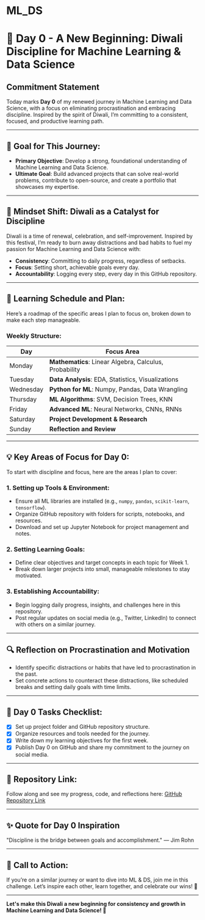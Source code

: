 # ML_DS
# 🎉 Day 0 - A New Beginning: Diwali Discipline for Machine Learning & Data Science

## **Commitment Statement**
Today marks **Day 0** of my renewed journey in Machine Learning and Data Science, with a focus on eliminating procrastination and embracing discipline. Inspired by the spirit of Diwali, I’m committing to a consistent, focused, and productive learning path.

---

## 🎯 **Goal for This Journey:**
- **Primary Objective**: Develop a strong, foundational understanding of Machine Learning and Data Science.
- **Ultimate Goal**: Build advanced projects that can solve real-world problems, contribute to open-source, and create a portfolio that showcases my expertise.

---

## 🌌 **Mindset Shift: Diwali as a Catalyst for Discipline**
Diwali is a time of renewal, celebration, and self-improvement. Inspired by this festival, I’m ready to burn away distractions and bad habits to fuel my passion for Machine Learning and Data Science with:
- **Consistency**: Committing to daily progress, regardless of setbacks.
- **Focus**: Setting short, achievable goals every day.
- **Accountability**: Logging every step, every day in this GitHub repository.

---

## 📅 **Learning Schedule and Plan:**
Here’s a roadmap of the specific areas I plan to focus on, broken down to make each step manageable.

### **Weekly Structure:**

| Day       | Focus Area                                       |
|-----------|--------------------------------------------------|
| Monday    | **Mathematics**: Linear Algebra, Calculus, Probability |
| Tuesday   | **Data Analysis**: EDA, Statistics, Visualizations |
| Wednesday | **Python for ML**: Numpy, Pandas, Data Wrangling |
| Thursday  | **ML Algorithms**: SVM, Decision Trees, KNN       |
| Friday    | **Advanced ML**: Neural Networks, CNNs, RNNs     |
| Saturday  | **Project Development & Research**               |
| Sunday    | **Reflection and Review**                        |

---

## 💡 **Key Areas of Focus for Day 0:**
To start with discipline and focus, here are the areas I plan to cover:

### 1. **Setting up Tools & Environment:**
   - Ensure all ML libraries are installed (e.g., `numpy`, `pandas`, `scikit-learn`, `tensorflow`).
   - Organize GitHub repository with folders for scripts, notebooks, and resources.
   - Download and set up Jupyter Notebook for project management and notes.

### 2. **Setting Learning Goals:**
   - Define clear objectives and target concepts in each topic for Week 1.
   - Break down larger projects into small, manageable milestones to stay motivated.

### 3. **Establishing Accountability:**
   - Begin logging daily progress, insights, and challenges here in this repository.
   - Post regular updates on social media (e.g., Twitter, LinkedIn) to connect with others on a similar journey.

---

## 🔍 **Reflection on Procrastination and Motivation**
   - Identify specific distractions or habits that have led to procrastination in the past.
   - Set concrete actions to counteract these distractions, like scheduled breaks and setting daily goals with time limits.

---

## 🚀 **Day 0 Tasks Checklist:**

- [x] Set up project folder and GitHub repository structure.
- [x] Organize resources and tools needed for the journey.
- [x] Write down my learning objectives for the first week.
- [x] Publish Day 0 on GitHub and share my commitment to the journey on social media.

---

## 🔗 **Repository Link**:
Follow along and see my progress, code, and reflections here: [GitHub Repository Link](https://github.com/ajaykr2712/Daily-ML-DS-Discipline)

---

## ✨ **Quote for Day 0 Inspiration**
"Discipline is the bridge between goals and accomplishment." — Jim Rohn

---

## 📢 **Call to Action:**
   If you’re on a similar journey or want to dive into ML & DS, join me in this challenge. Let’s inspire each other, learn together, and celebrate our wins! 🎇

---

**Let's make this Diwali a new beginning for consistency and growth in Machine Learning and Data Science! 🚀**
